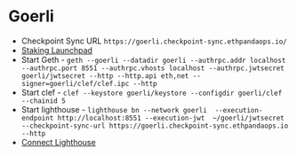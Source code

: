 # Goerli
- Checkpoint Sync URL ```https://goerli.checkpoint-sync.ethpandaops.io/```
- [Staking Launchpad](https://notes.ethereum.org/@launchpad/checkpoint-sync)
- Start Geth - ```geth --goerli --datadir goerli --authrpc.addr localhost --authrpc.port 8551 --authrpc.vhosts localhost --authrpc.jwtsecret goerli/jwtsecret --http --http.api eth,net --signer=goerli/clef/clef.ipc --http``` 
- Start clef - ```clef --keystore goerli/keystore --configdir goerli/clef --chainid 5```
- Start lighthouse - ```lighthouse bn --network goerli  --execution-endpoint http://localhost:8551 --execution-jwt  ~/goerli/jwtsecret --checkpoint-sync-url https://goerli.checkpoint-sync.ethpandaops.io  --http```
- [Connect Lighthouse](https://lighthouse-book.sigmaprime.io/mainnet-validator.html)
